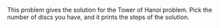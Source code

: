 This problem gives the solution for the Tower of Hanoi problem. Pick the number of discs you have, and it prints the steps of the solution.
